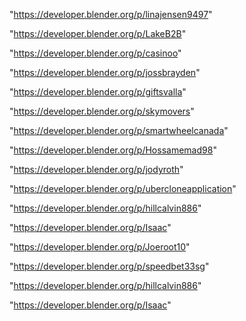 "https://developer.blender.org/p/linajensen9497"

"https://developer.blender.org/p/LakeB2B"

"https://developer.blender.org/p/casinoo"

"https://developer.blender.org/p/jossbrayden"

"https://developer.blender.org/p/giftsvalla"

"https://developer.blender.org/p/skymovers"

"https://developer.blender.org/p/smartwheelcanada"

"https://developer.blender.org/p/Hossamemad98"

"https://developer.blender.org/p/jodyroth"

"https://developer.blender.org/p/ubercloneapplication"

"https://developer.blender.org/p/hillcalvin886"

"https://developer.blender.org/p/Isaac"

"https://developer.blender.org/p/Joeroot10"

"https://developer.blender.org/p/speedbet33sg"

 
"https://developer.blender.org/p/hillcalvin886"


"https://developer.blender.org/p/Isaac"


 
